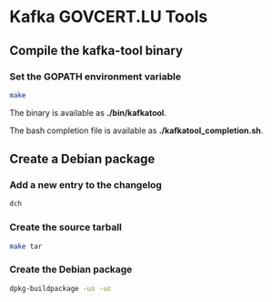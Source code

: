 # Kafka GOVCERT.LU Tools

## Compile the kafka-tool binary

### Set the GOPATH environment variable

```bash
make
```

The binary is available as **./bin/kafkatool**.

The bash completion file is available as **./kafkatool_completion.sh**.

## Create a Debian package

### Add a new entry to the changelog

```bash
dch
```

### Create the source tarball

```bash
make tar
```

### Create the Debian package

```bash
dpkg-buildpackage -us -uc
```
